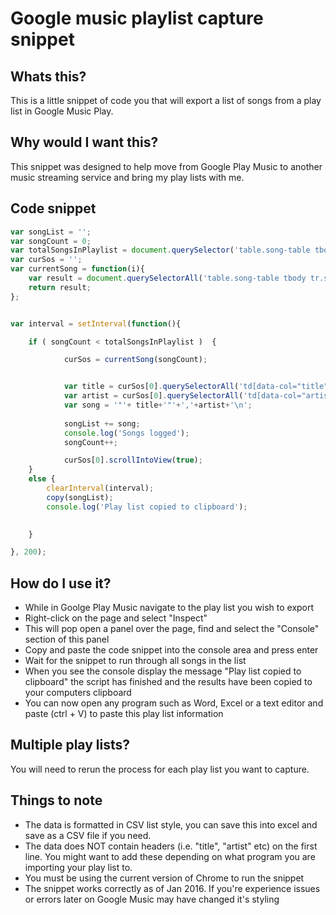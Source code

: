 # Google music playlist capture snippet

## Whats this?

This is a little snippet of code you that will export a list of songs from a play list in Google Music Play.


## Why would I want this?

This snippet was designed to help move from Google Play Music to another music streaming service and bring my play lists with me.


## Code snippet

```javascript
var songList = '';
var songCount = 0;
var totalSongsInPlaylist = document.querySelector('table.song-table tbody').getAttribute('data-count');
var curSos = '';
var currentSong = function(i){
	var result = document.querySelectorAll('table.song-table tbody tr.song-row[data-index="'+i+'"]');
	return result;
};


var interval = setInterval(function(){

	if ( songCount < totalSongsInPlaylist )  {

	        curSos = currentSong(songCount);


			var title = curSos[0].querySelectorAll('td[data-col="title"] .column-content')[0].textContent;
			var artist = curSos[0].querySelectorAll('td[data-col="artist"] .column-content')[0].textContent;
			var song = '"'+ title+'"'+','+artist+'\n';
			
			songList += song;
			console.log('Songs logged');
			songCount++;

			curSos[0].scrollIntoView(true);
	}
	else {
		clearInterval(interval);
		copy(songList);
		console.log('Play list copied to clipboard');
		

	}

}, 200);
```

## How do I use it?

* While in Goolge Play Music navigate to the play list you wish to export
* Right-click on the page and select "Inspect"
* This will pop open a panel over the page, find and select the "Console" section of this panel
* Copy and paste the code snippet into the console area and press enter
* Wait for the snippet to run through all songs in the list
* When you see the console display the message "Play list copied to clipboard" the script has finished and the results have been copied to your computers clipboard
* You can now open any program such as Word, Excel or a text editor and paste (ctrl + V) to paste this play list information



## Multiple play lists? 

You will need to rerun the process for each play list you want to capture. 

## Things to note

* The data is formatted in CSV list style, you can save this into excel and save as a CSV file if you need.
* The data does NOT contain headers (i.e. "title", "artist" etc) on the first line. You might want to add these depending on what program you are importing your play list to.
* You must be using the current version of Chrome to run the snippet 
* The snippet works correctly as of Jan 2016. If you're experience issues or errors later on Google Music may have changed it's styling
